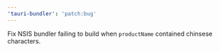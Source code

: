 ```yaml
---
'tauri-bundler': 'patch:bug'
---
```


Fix NSIS bundler failing to build when `productName` contained chinsese characters.
